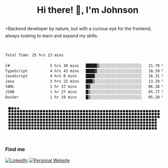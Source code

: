 <div id="user-content-toc">
  <ul align="center">
    <summary><h1 style="display: inline-block">Hi there! 👋, I'm Johnson</h1></summary>
  </ul>
</div>

⚡Backend developer by nature, but with a curious eye for the frontend, always looking to learn and expand my skills.

<br>


<!--START_SECTION:waka-->

```txt
Total Time: 25 hrs 23 mins

C#                  5 hrs 30 mins   █████▒░░░░░░░░░░░░░░░░░░░   21.70 %
TypeScript          4 hrs 43 mins   ████▓░░░░░░░░░░░░░░░░░░░░   18.59 %
JavaScript          4 hrs 8 mins    ████░░░░░░░░░░░░░░░░░░░░░   16.31 %
Java                3 hrs 22 mins   ███▒░░░░░░░░░░░░░░░░░░░░░   13.29 %
YAML                1 hr 37 mins    █▓░░░░░░░░░░░░░░░░░░░░░░░   06.38 %
JSON                1 hr 27 mins    █▒░░░░░░░░░░░░░░░░░░░░░░░   05.77 %
Docker              1 hr 19 mins    █▒░░░░░░░░░░░░░░░░░░░░░░░   05.20 %
```

<!--END_SECTION:waka-->

<picture>
  <source  srcset="https://github.com/joshwambere/joshwambere/blob/output/github-contribution-grid-snake-dark.svg?palette=github-dark">
  <source  srcset="https://github.com/joshwambere/joshwambere/blob/output/github-contribution-grid-snake.svg">
  <img alt="github contribution grid snake animation" src="https://github.com/joshwambere/joshwambere/blob/output/github-contribution-grid-snake.svg">
</picture>

### Find me
<a href="https://www.linkedin.com/in/dusabe-johnson" target="_blank"><img src="https://img.shields.io/badge/LinkedIn-%230077B5.svg?&style=flat&logo=linkedin&logoColor=white" alt="LinkedIn"></a>
‎‎ [![Personal Website](https://img.shields.io/badge/visit-Johnsonis.me-blue)](https://johnsonis.me/)
